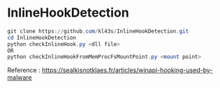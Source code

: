 # InlineHookDetection
```powershell
git clone https://github.com/kl43s/InlineHookDetection.git
cd InlineHookDetection
python checkInlineHook.py <dll file>
OR
python checkInlineHookFromMemProcFsMountPoint.py <mount point>
```

Reference : https://sealkisnotklaes.fr/articles/winapi-hooking-used-by-malware
